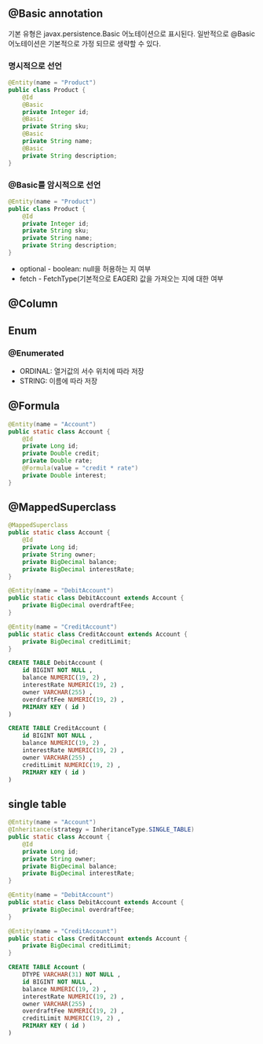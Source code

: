 ## @Basic annotation

기본 유형은 javax.persistence.Basic 어노테이션으로 표시된다.
일반적으로 @Basic 어노테이션은 기본적으로 가정 되므로 생략할 수 있다.

### 명시적으로 선언
```java
@Entity(name = "Product")
public class Product {
	@Id
	@Basic
	private Integer id;
	@Basic
	private String sku;
	@Basic
	private String name;
	@Basic
	private String description;
}
```
### @Basic를 암시적으로 선언
```java
@Entity(name = "Product")
public class Product {
	@Id
	private Integer id;
	private String sku;
	private String name;
	private String description;
}
```

* optional - boolean: null을 허용하는 지 여부
* fetch - FetchType(기본적으로 EAGER) 값을 가져오는 지에 대한 여부

## @Column

## Enum

### @Enumerated

* ORDINAL: 열거값의 서수 위치에 따라 저장
* STRING: 이름에 따라 저장

## @Formula

```java
@Entity(name = "Account")
public static class Account {
	@Id
	private Long id;
	private Double credit;
	private Double rate;
	@Formula(value = "credit * rate")
	private Double interest;
}
```

## @MappedSuperclass
```java
@MappedSuperclass
public static class Account {
	@Id
	private Long id;
	private String owner;
	private BigDecimal balance;
	private BigDecimal interestRate;
}

@Entity(name = "DebitAccount")
public static class DebitAccount extends Account {
	private BigDecimal overdraftFee;
}

@Entity(name = "CreditAccount")
public static class CreditAccount extends Account {
	private BigDecimal creditLimit;
}
```
```sql
CREATE TABLE DebitAccount (
    id BIGINT NOT NULL ,
    balance NUMERIC(19, 2) ,
    interestRate NUMERIC(19, 2) ,
    owner VARCHAR(255) ,
    overdraftFee NUMERIC(19, 2) ,
    PRIMARY KEY ( id )
)

CREATE TABLE CreditAccount (
    id BIGINT NOT NULL ,
    balance NUMERIC(19, 2) ,
    interestRate NUMERIC(19, 2) ,
    owner VARCHAR(255) ,
    creditLimit NUMERIC(19, 2) ,
    PRIMARY KEY ( id )
)
```

## single table
```java
@Entity(name = "Account")
@Inheritance(strategy = InheritanceType.SINGLE_TABLE)
public static class Account {
	@Id
	private Long id;
	private String owner;
	private BigDecimal balance;
	private BigDecimal interestRate;
}

@Entity(name = "DebitAccount")
public static class DebitAccount extends Account {
	private BigDecimal overdraftFee;
}

@Entity(name = "CreditAccount")
public static class CreditAccount extends Account {
	private BigDecimal creditLimit;
}
```
```sql
CREATE TABLE Account (
    DTYPE VARCHAR(31) NOT NULL ,
    id BIGINT NOT NULL ,
    balance NUMERIC(19, 2) ,
    interestRate NUMERIC(19, 2) ,
    owner VARCHAR(255) ,
    overdraftFee NUMERIC(19, 2) ,
    creditLimit NUMERIC(19, 2) ,
    PRIMARY KEY ( id )
)
```
